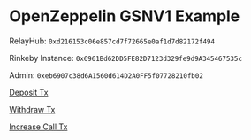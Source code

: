 # OpenZeppelin GSNV1 Example

RelayHub: `0xd216153c06e857cd7f72665e0af1d7d82172f494`

Rinkeby Instance: `0x6961Bd62DD5FE82D7123d329fe9d9A345467535c`

Admin: `0xeb6907c38d6A1560d614D2A0FF5f07728210fb02`

[Deposit Tx](https://rinkeby.etherscan.io/tx/0xbb9b5bf71c7add19906450dba8c4c14358cdefa0d977fdd9491519beadc9346b)

[Withdraw Tx](https://rinkeby.etherscan.io/tx/0x4f5f14cdaa27cbf9894a731d4cace2202412091d1094322230f76047196ff640)

[Increase Call Tx](https://rinkeby.etherscan.io/tx/0x023faec6e851b4e6c919b56cbe499e11162290903b788be7743f6ff00c539d4d)
